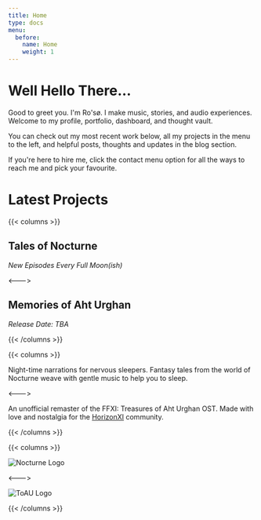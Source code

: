 ```yaml
---
title: Home
type: docs
menu:
  before:
    name: Home
    weight: 1
---
```


# Well Hello There...

Good to greet you. I'm Ro'sø. I make music, stories, and audio experiences. Welcome to my profile, portfolio, dashboard, and thought vault. 

You can check out my most recent work below, all my projects in the menu to the left, and helpful posts, thoughts and updates in the blog section.

If you're here to hire me, click the contact menu option for all the ways to reach me and pick your favourite.

# Latest Projects 

{{< columns >}} <!-- begin columns block -->

## Tales of Nocturne 
*New Episodes Every Full Moon(ish)*


<---> <!-- magic separator, between columns -->

## Memories of Aht Urghan
*Release Date: TBA*

{{< /columns >}}

{{< columns >}} <!-- begin columns block -->

Night-time narrations for nervous sleepers. Fantasy tales from the world of Nocturne weave with gentle music to help you to sleep.

<---> <!-- magic separator, between columns -->

An unofficial remaster of the FFXI: Treasures of Aht Urghan OST. Made with love and nostalgia for the [HorizonXI](https://horizonxi.com) community.

{{< /columns >}}

{{< columns >}} <!-- begin columns block -->

![Nocturne Logo](images/NocturneLogo.png)

<---> <!-- magic separator, between columns -->

![ToAU Logo](images/ToAUOST.png)

{{< /columns >}}

